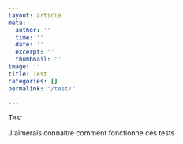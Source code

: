 ```yaml
---
layout: article
meta:
  author: ''
  time: ''
  date: ''
  excerpt: ''
  thumbnail: ''
image: ''
title: Test
categories: []
permalink: "/test/"

---
```

Test

J'aimerais connaitre comment fonctionne ces tests